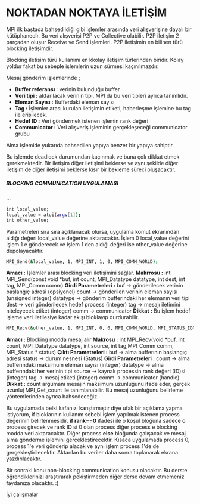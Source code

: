 # NOKTADAN NOKTAYA İLETİŞİM
MPI ilk baştada bahsedildiği gibi işlemler arasında veri alışverişine dayalı bir kütüphanedir. Bu veri alışverişi P2P ve Collective olabilir. P2P iletişim 2 parçadan oluşur Receive ve Send işlemleri. P2P iletişimin en bilinen türü blocking iletişimdir. 

Blocking iletişim türü kullanımı en kkolay iletişim türlerinden biridir. Kolay yoldur fakat bu sebeple işlemlerin uzun sürmesi kaçınılmazdır.

Mesaj gönderim işlemlerinde ;
* **Buffer referansı :** verinin bulunduğu buffer
* **Veri tipi :** aktarılacak verinin tipi, MPI da  bu veri tipleri ayrıca tanımlıdır.
* **Eleman Sayısı :** Bufferdaki eleman sayısı
* **Tag :** İşlemler arası kurulan iletişimin etiketi, haberleşme işlemine bu tag ile erişilecek.
* **Hedef ID :** Veri göndermek istenen işlemin rank değeri
* **Communicator :** Veri alışveriş işleminin gerçekleşeceği communicator grubu

Alma işlemide yukarıda bahsedilen yapıya benzer bir yapıya sahiptir.

Bu işlemde deadlock durumundan kaçınmak ve buna çok dikkat etmek gerekmektedir. Bir iletişim diğer iletişimi beklerse ve aynı şekilde diğer iletişim de diğer iletişimi beklerse kısır bir bekleme süreci oluşacaktır. 
##### BLOCKING COMMUNICATION UYGULAMASI
...

```sh
int local_value;
local_value = atoi(argv[1]);
int other_value;
```
Parametreleri sıra sıra açıklanacak olursa, uygulama komut ekranından aldığı değeri local_value değerine aktaracaktır. İşlem 0 local_value değerini işlem 1 e gönderecek ve işlem 1 den aldığı değeri ise other_value değerine depolayacaktır.

```sh
MPI_Send(&local_value, 1, MPI_INT, 1, 0, MPI_COMM_WORLD);
```
**Amacı :** İşlemler arası blocking veri iletişimini sağlar.
**Makrrosu :** int MPI_Send(const void *buf, int count, MPI_Datatype datatype, int dest, int tag, MPI_Comm comm)
**Girdi Parametreleri :** 
buf -> gönderilecek verinin başlangıç adresi (opsiyonel)
count -> gönderilen verinin eleman sayısı (unsigned integer)
datatype -> gönderim bufferındaki her elemanın veri tipi
dest -> veri gönderilecek hedef process (integer)
tag -> mesajı iletimini niteleyecek etiket (integer)
comm -> communicator
**Dikkat :** Bu işlem hedef işleme veri iletilesiye kadar akışı bloklayıp durdurabilir.

```sh
MPI_Recv(&other_value, 1, MPI_INT, 0, 0, MPI_COMM_WORLD, MPI_STATUS_IGNORE);
```
**Amacı :** Blocking modda mesaj alır
**Makrosu :** int MPI_Recv(void *buf, int count, MPI_Datatype datatype, int source, int tag,MPI_Comm comm, MPI_Status * status)
**Çıktı Parametreleri :** 
buf -> alma bufferının başlangıç adresi
status -> durum nesnesi (Status)
**Girdi Parametreleri :** 
count -> alma bufferındaki maksimum eleman sayısı (integer)
datatype -> alma bufferındaki her verinin tipi 
source -> kaynak processin rank değeri (ID)si (integer)
tag -> mesaj etiketi (integer)
comm -> communicator (handle)
**Dikkat :** count argümanı mesajın maksimum uzunluğunu ifade eder, gerçek uzunluj MPI_Get_count ile tanımlanabilir. Bu mesaj uzunluğunu belirleme yöntemlerinden ayrıca bahsedeceğiz.

Bu uygulamada belki kafanızı karıştırmıştır diye ufak bir açıklama yapma istiyorum, if bloklarının kullanım sebebi işlem yapılmak istenen process değerinin belirlenmesidir. **if rank==0** ifadesi ile  o koşul bloğuna sadece o process girecek ve rank ID si 0 olan process diğer process e blocking modda veri aktaracaktır. Diğer process **else** bloğunda çalışacak ve mesaj alma gönderme işlemini gerçekleştirecektir. Kısaca uygulamada process 0, process 1'e veri gönderip alacak ve aynı işlem process 1'de de gerçekleştirilecektir. Aktarılan bu veriler daha sonra toplanarak ekrana yazdırılacaktır.

Bir sonraki konu non-blocking communication konusu olacaktır. Bu derste öğrendiklerinizi araştırarak pekiştirmeden diğer derse devam etmemeniz faydanıza olacaktır. :)

İyi çalışmalar




